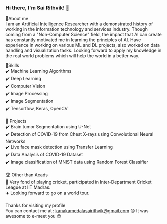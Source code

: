 ### Hi there, I'm Sai Rithvik! 👋

<!--
**SaiRithvik/SaiRithvik** is a ✨ _special_ ✨ repository because its `README.md` (this file) appears on your GitHub profile.

Here are some ideas to get you started:

- 🔭 I’m currently working on ...
- 🌱 I’m currently learning ...
- 👯 I’m looking to collaborate on ...
- 🤔 I’m looking for help with ...
- 💬 Ask me about ...
- 📫 How to reach me: 
- 😄 Pronouns: ...
- ⚡ Fun fact: ...
-->
 
🚀About me <br/>
I am an Artificial Intelligence Researcher with a demonstrated history of working in the information technology and services industry. Though coming from a "Non-Computer Science" field, the impact that AI can create has constantly motivated me in learning the principles of AI. Have experience in working on various ML and DL projects, also worked on data handling and visualization tasks. Looking forward to apply my knowledge in the real world problems which will help the world in a better way. <br/>

📌Skills<br/>
✔️ Machine Learning Algorithms<br/>
✔️ Deep Learning<br/>
✔️ Computer Vision<br/>
✔️ Image Processing<br/>
✔️ Image Segmentation<br/>
✔️ Tensorflow, Keras, OpenCV                                       
<br/>
📌 Projects <br/>
✔️ Brain tumor Segmentation using U-Net<br/>
✔️ Detection of COVID-19 from Chest X-rays using Convolutional Neural Networks<br/>
✔️ Live face mask detection using Transfer Learning<br/>
✔️ Data Analysis of COVID-19 Dataset<br/>
✔️ Image classification of MNIST data using Random Forest Classifier<br/>
<br/>
🏆 Other than Acads<br/>
🏏 Very fond of playing cricket, participated in Inter-Department Cricket League at IIT Madras.<br/>
✈️ Looking forward to go on a world tour.<br/>
<br/>
Thanks for visiting my profile<br/>
You can contact me at : kanakamedalasairithvik@gmail.com 
😊 It was awesome to e-meet you 😊





